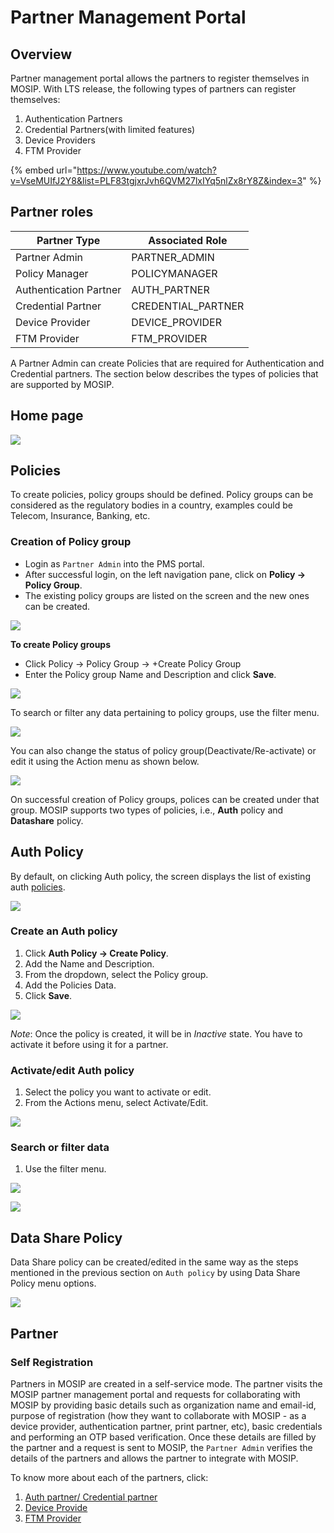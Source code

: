 # Partner Management Portal

## Overview

Partner management portal allows the partners to register themselves in MOSIP. With LTS release, the following types of partners can register themselves:

1. Authentication Partners
2. Credential Partners(with limited features)
3. Device Providers
4. FTM Provider

{% embed url="https://www.youtube.com/watch?v=VseMUIfJ2Y8&list=PLF83tgjxrJvh6QVM27lxIYq5nlZx8rY8Z&index=3" %}

## Partner roles

| Partner Type           | Associated Role     |
| ---------------------- | ------------------- |
| Partner Admin          | PARTNER\_ADMIN      |
| Policy Manager         | POLICYMANAGER       |
| Authentication Partner | AUTH\_PARTNER       |
| Credential Partner     | CREDENTIAL\_PARTNER |
| Device Provider        | DEVICE\_PROVIDER    |
| FTM Provider           | FTM\_PROVIDER       |

A Partner Admin can create Policies that are required for Authentication and Credential partners. The section below describes the types of policies that are supported by MOSIP.

## Home page

![](../../../\_images/pms-home-page.png)

## Policies

To create policies, policy groups should be defined. Policy groups can be considered as the regulatory bodies in a country, examples could be Telecom, Insurance, Banking, etc.

### Creation of Policy group

* Login as `Partner Admin` into the PMS portal.
* After successful login, on the left navigation pane, click on **Policy -> Policy Group**.
* The existing policy groups are listed on the screen and the new ones can be created.

![](../../../\_images/pms-policy-groups.png)

**To create Policy groups**

* Click Policy -> Policy Group -> +Create Policy Group
* Enter the Policy group Name and Description and click **Save**.

![](../../../\_images/pms-create-policy-groups.png)

To search or filter any data pertaining to policy groups, use the filter menu.

![](../../../\_images/pms-filter-policy-groups.png)

You can also change the status of policy group(Deactivate/Re-activate) or edit it using the Action menu as shown below.

![](../../../\_images/pms-actionmenu-policy-groups.png)

On successful creation of Policy groups, polices can be created under that group. MOSIP supports two types of policies, i.e., **Auth** policy and **Datashare** policy.

## Auth Policy

By default, on clicking Auth policy, the screen displays the list of existing auth [policies](../../../partners.md#partner-policies).

![](../../../\_images/pms-auth-policy.png)

### Create an Auth policy

1. Click **Auth Policy -> Create Policy**.
2. Add the Name and Description.
3. From the dropdown, select the Policy group.
4. Add the Policies Data.
5. Click **Save**.

![](../../../\_images/pms-create-auth-policy.png)

_Note_: Once the policy is created, it will be in _Inactive_ state. You have to activate it before using it for a partner.

### Activate/edit Auth policy

1. Select the policy you want to activate or edit.
2. From the Actions menu, select Activate/Edit.

![](../../../\_images/pms-actionmenu-auth-policy.png)

### Search or filter data

1. Use the filter menu.

![](../../../\_images/pms-filter-auth-policy.png)

![](../../../\_images/pms-filter-results-auth-policy.png)

## Data Share Policy

Data Share policy can be created/edited in the same way as the steps mentioned in the previous section on `Auth policy` by using Data Share Policy menu options.

![](../../../\_images/pms-data-share-policy.png)

## Partner

### Self Registration

Partners in MOSIP are created in a self-service mode. The partner visits the MOSIP partner management portal and requests for collaborating with MOSIP by providing basic details such as organization name and email-id, purpose of registration (how they want to collaborate with MOSIP - as a device provider, authentication partner, print partner, etc), basic credentials and performing an OTP based verification. Once these details are filled by the partner and a request is sent to MOSIP, the `Partner Admin` verifies the details of the partners and allows the partner to integrate with MOSIP.

To know more about each of the partners, click:

1. [Auth partner/ Credential partner](auth-credential-partner.md)
2. [Device Provide](device-provider-partner.md)
3. [FTM Provider](../../../ftm-provider-partner.md)
